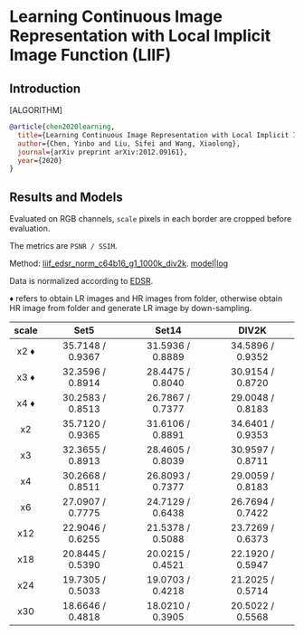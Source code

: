 # Learning Continuous Image Representation with Local Implicit Image Function (LIIF)

## Introduction

[ALGORITHM]

```bibtex
@article{chen2020learning,
  title={Learning Continuous Image Representation with Local Implicit Image Function},
  author={Chen, Yinbo and Liu, Sifei and Wang, Xiaolong},
  journal={arXiv preprint arXiv:2012.09161},
  year={2020}
}
```

## Results and Models

Evaluated on RGB channels, `scale` pixels in each border are cropped before evaluation.

The metrics are `PSNR / SSIM`.

Method: [liif_edsr_norm_c64b16_g1_1000k_div2k](/configs/restorers/liif/liif_edsr_norm_c64b16_g1_1000k_div2k.py). [model]()|[log]()

Data is normalized according to [EDSR](/configs/restorers/edsr).

&diams; refers to obtain LR images and HR images from folder, otherwise obtain HR image from folder and generate LR image by down-sampling.

|   scale  |     Set5     |    Set14     |    DIV2K     |
| :--------------: | :--------------: | :--------------: | :--------------: |
| x2 &diams; | 35.7148 / 0.9367 | 31.5936 / 0.8889 | 34.5896 / 0.9352 |
| x3 &diams; | 32.3596 / 0.8914 | 28.4475 / 0.8040 | 30.9154 / 0.8720 |
| x4 &diams; | 30.2583 / 0.8513 | 26.7867 / 0.7377 | 29.0048 / 0.8183 |
| x2 | 35.7120 / 0.9365 | 31.6106 / 0.8891 | 34.6401 / 0.9353 |
| x3 | 32.3655 / 0.8913 | 28.4605 / 0.8039 | 30.9597 / 0.8711 |
| x4 | 30.2668 / 0.8511 | 26.8093 / 0.7377 | 29.0059 / 0.8183 |
| x6 | 27.0907 / 0.7775 | 24.7129 / 0.6438 | 26.7694 / 0.7422 |
| x12 | 22.9046 / 0.6255 | 21.5378 / 0.5088 | 23.7269 / 0.6373 |
| x18 | 20.8445 / 0.5390 | 20.0215 / 0.4521 | 22.1920 / 0.5947 |
| x24 | 19.7305 / 0.5033 | 19.0703 / 0.4218 | 21.2025 / 0.5714 |
| x30 | 18.6646 / 0.4818 | 18.0210 / 0.3905 | 20.5022 / 0.5568 |
